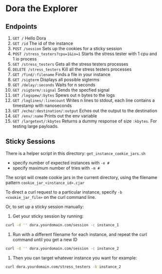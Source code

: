 # Dora the Explorer

## Endpoints

1. `GET /` Hello Dora
1. `GET /id` The id of the instance
1. `POST /session` Sets up the cookies for a sticky session
1. `POST /stress_testers?cpu=1&io=1` Starts the stress tester with 1 cpu and 1 io process
1. `GET /stress_testers` Gets all the stress testers processes
1. `DELETE /stress_testers` Kill all the stress testers processes
1. `GET /find/:filename` Finds a file in your instance
1. `GET /sigterm` Displays all possible sigterms
1. `GET /delay/:seconds` Waits for n seconds
1. `GET /sigterm/:signal` Sends the specfied signal
1. `GET /logspew/:bytes` Spews out n bytes to the logs
1. `GET /loglines/:linecount` Writes n lines to stdout, each line contains a timestamp with nanoseconds
1. `GET /echo/:destination/:output` Echos out the output to the destination
1. `GET /env/:name` Prints out the env variable
1. `GET /largetext/:kbytes` Returns a dummy response of size `:kbytes`. For testing large payloads.

## Sticky Sessions

There is a helper script in this directory: `get_instance_cookie_jars.sh`

- specify number of expected instances with `-e #`
- specify maximum number of tries with `-m #`

The script will create cookie jars in the current directory, using the filename pattern `cookie_jar_<instance_id>.cjar`

To direct a curl request to a particular instance, specify `-b <cookie_jar_file>` on the curl command line.

Or, to set up a sticky session manually:

1. Get your sticky session by running:
```bash
curl -d '' dora.yourdomain.com/session -c instance_1
```
1. Run with a different filename for each instance, and repeat the curl command until you get a new ID
```bash
curl -d '' dora.yourdomain.com/session -c instance_2
```
1. Then you can target whatever instance you want for example:
```bash
curl dora.yourdomain.com/stress_testers -b instance_2
```

